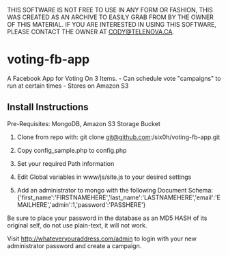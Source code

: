 THIS SOFTWARE IS NOT FREE TO USE IN ANY FORM OR FASHION, THIS WAS CREATED AS AN ARCHIVE TO EASILY GRAB FROM BY THE OWNER OF THIS MATERIAL.
IF YOU ARE INTERESTED IN USING THIS SOFTWARE, PLEASE CONTACT THE OWNER AT CODY@TELENOVA.CA.


voting-fb-app
=============

A Facebook App for Voting On 3 Items.
	- Can schedule vote "campaigns" to run at certain times
	- Stores on Amazon S3


Install Instructions
--------------------

Pre-Requisites: MongoDB, Amazon S3 Storage Bucket

1) Clone from repo with:
	git clone git@github.com:/six0h/voting-fb-app.git

2) Copy config_sample.php to config.php

3) Set your required Path information

4) Edit Global variables in www/js/site.js to your desired settings

5) Add an administrator to mongo with the following Document Schema:
	{'first_name':'FIRSTNAMEHERE','last_name':'LASTNAMEHERE','email':'EMAILHERE','admin':1,'password':'PASSHERE'}

Be sure to place your password in the database as an MD5 HASH of its original self, do not use plain-text, it will not work.

Visit http://whateveryouraddress.com/admin to login with your new administrator password and create a campaign.



